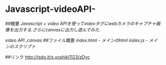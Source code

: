 # Javascript-videoAPI-
##概要
*Javascript + video APIを使ってvideoタグにwebカメラのキャプチャ画像を出力する.さらにcanvasに出力し遊んでみた.*

*video API ,canvas*
##ファイル概要
*index.html - メインのhtml*
*index.js - メインのスクリプト*

##リンク
<http://jsdo.it/s.yoshiki1123/zDyc>
